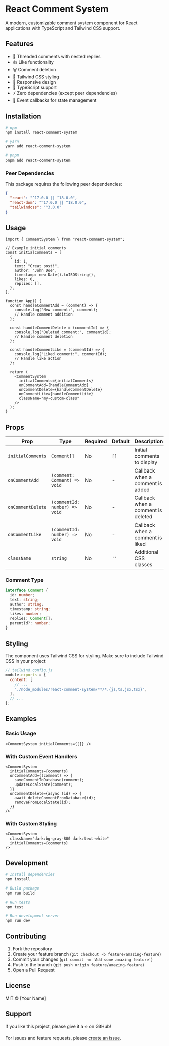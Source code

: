 # React Comment System

A modern, customizable comment system component for React applications with TypeScript and Tailwind CSS support.

## Features

- 💬 Threaded comments with nested replies
- 👍 Like functionality
- 🗑️ Comment deletion
- 🎨 Tailwind CSS styling
- 📱 Responsive design
- 🔢 TypeScript support
- ⚡ Zero dependencies (except peer dependencies)
- 🎯 Event callbacks for state management

## Installation

```bash
# npm
npm install react-comment-system

# yarn
yarn add react-comment-system

# pnpm
pnpm add react-comment-system
```

### Peer Dependencies

This package requires the following peer dependencies:

```json
{
  "react": "^17.0.0 || ^18.0.0",
  "react-dom": "^17.0.0 || ^18.0.0",
  "tailwindcss": "^3.0.0"
}
```

## Usage

```tsx
import { CommentSystem } from "react-comment-system";

// Example initial comments
const initialComments = [
  {
    id: 1,
    text: "Great post!",
    author: "John Doe",
    timestamp: new Date().toISOString(),
    likes: 0,
    replies: [],
  },
];

function App() {
  const handleCommentAdd = (comment) => {
    console.log("New comment:", comment);
    // Handle comment addition
  };

  const handleCommentDelete = (commentId) => {
    console.log("Deleted comment:", commentId);
    // Handle comment deletion
  };

  const handleCommentLike = (commentId) => {
    console.log("Liked comment:", commentId);
    // Handle like action
  };

  return (
    <CommentSystem
      initialComments={initialComments}
      onCommentAdd={handleCommentAdd}
      onCommentDelete={handleCommentDelete}
      onCommentLike={handleCommentLike}
      className="my-custom-class"
    />
  );
}
```

## Props

| Prop              | Type                          | Required | Default | Description                        |
| ----------------- | ----------------------------- | -------- | ------- | ---------------------------------- |
| `initialComments` | `Comment[]`                   | No       | `[]`    | Initial comments to display        |
| `onCommentAdd`    | `(comment: Comment) => void`  | No       | -       | Callback when a comment is added   |
| `onCommentDelete` | `(commentId: number) => void` | No       | -       | Callback when a comment is deleted |
| `onCommentLike`   | `(commentId: number) => void` | No       | -       | Callback when a comment is liked   |
| `className`       | `string`                      | No       | `''`    | Additional CSS classes             |

### Comment Type

```typescript
interface Comment {
  id: number;
  text: string;
  author: string;
  timestamp: string;
  likes: number;
  replies: Comment[];
  parentId?: number;
}
```

## Styling

The component uses Tailwind CSS for styling. Make sure to include Tailwind CSS in your project:

```js
// tailwind.config.js
module.exports = {
  content: [
    // ...
    "./node_modules/react-comment-system/**/*.{js,ts,jsx,tsx}",
  ],
  // ...
};
```

## Examples

### Basic Usage

```tsx
<CommentSystem initialComments={[]} />
```

### With Custom Event Handlers

```tsx
<CommentSystem
  initialComments={comments}
  onCommentAdd={(comment) => {
    saveCommentToDatabase(comment);
    updateLocalState(comment);
  }}
  onCommentDelete={async (id) => {
    await deleteCommentFromDatabase(id);
    removeFromLocalState(id);
  }}
/>
```

### With Custom Styling

```tsx
<CommentSystem
  className="dark:bg-gray-800 dark:text-white"
  initialComments={comments}
/>
```

## Development

```bash
# Install dependencies
npm install

# Build package
npm run build

# Run tests
npm test

# Run development server
npm run dev
```

## Contributing

1. Fork the repository
2. Create your feature branch (`git checkout -b feature/amazing-feature`)
3. Commit your changes (`git commit -m 'Add some amazing feature'`)
4. Push to the branch (`git push origin feature/amazing-feature`)
5. Open a Pull Request

## License

MIT © [Your Name]

## Support

If you like this project, please give it a ⭐️ on GitHub!

For issues and feature requests, please [create an issue](https://github.com/yourusername/react-comment-system/issues).
